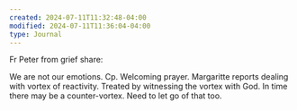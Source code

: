 ```yaml
---
created: 2024-07-11T11:32:48-04:00
modified: 2024-07-11T11:36:04-04:00
type: Journal
---
```


Fr Peter from grief share:

We are not our emotions. Cp. Welcoming prayer. Margaritte reports dealing with vortex of reactivity. Treated by witnessing the vortex with God. In time there may be a counter-vortex. Need to let go of that too.
